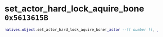 # set_actor_hard_lock_aquire_bone `0x5613615B`

```lua
natives.object.set_actor_hard_lock_aquire_bone(_actor --[[ number ]], _bonename --[[ string ]])
```